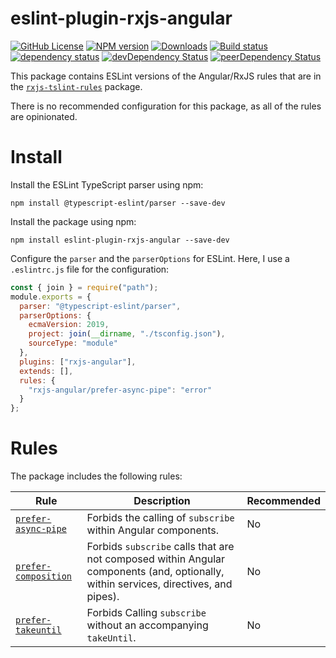 # eslint-plugin-rxjs-angular

[![GitHub License](https://img.shields.io/badge/license-MIT-blue.svg)](https://github.com/manbearwiz/eslint-plugin-rxjs-angular/blob/master/LICENSE)
[![NPM version](https://img.shields.io/npm/v/eslint-plugin-rxjs-angular.svg)](https://www.npmjs.com/package/eslint-plugin-rxjs-angular)
[![Downloads](http://img.shields.io/npm/dm/eslint-plugin-rxjs-angular.svg)](https://npmjs.org/package/eslint-plugin-rxjs-angular)
[![Build status](https://img.shields.io/circleci/build/github/manbearwiz/eslint-plugin-rxjs-angular?token=d3e3fd6613244558287da156fd9e0c4357a2170c)](https://app.circleci.com/pipelines/github/manbearwiz)
[![dependency status](https://img.shields.io/david/manbearwiz/eslint-plugin-rxjs-angular.svg)](https://david-dm.org/manbearwiz/eslint-plugin-rxjs-angular)
[![devDependency Status](https://img.shields.io/david/dev/manbearwiz/eslint-plugin-rxjs-angular.svg)](https://david-dm.org/manbearwiz/eslint-plugin-rxjs-angular#info=devDependencies)
[![peerDependency Status](https://img.shields.io/david/peer/manbearwiz/eslint-plugin-rxjs-angular.svg)](https://david-dm.org/manbearwiz/eslint-plugin-rxjs-angular#info=peerDependencies)

This package contains ESLint versions of the Angular/RxJS rules that are in the [`rxjs-tslint-rules`](https://github.com/manbearwiz/rxjs-tslint-rules) package.

There is no recommended configuration for this package, as all of the rules are opinionated.

# Install

Install the ESLint TypeScript parser using npm:

```
npm install @typescript-eslint/parser --save-dev
```

Install the package using npm:

```
npm install eslint-plugin-rxjs-angular --save-dev
```

Configure the `parser` and the `parserOptions` for ESLint. Here, I use a `.eslintrc.js` file for the configuration:

```js
const { join } = require("path");
module.exports = {
  parser: "@typescript-eslint/parser",
  parserOptions: {
    ecmaVersion: 2019,
    project: join(__dirname, "./tsconfig.json"),
    sourceType: "module"
  },
  plugins: ["rxjs-angular"],
  extends: [],
  rules: {
    "rxjs-angular/prefer-async-pipe": "error"
  }
};
```

# Rules

The package includes the following rules:

| Rule | Description | Recommended |
| --- | --- | --- |
| [`prefer-async-pipe`](https://github.com/manbearwiz/eslint-plugin-rxjs-angular/blob/main/docs/rules/prefer-async-pipe.md) | Forbids the calling of `subscribe` within Angular components. | No |
| [`prefer-composition`](https://github.com/manbearwiz/eslint-plugin-rxjs-angular/blob/main/docs/rules/prefer-composition.md) | Forbids `subscribe` calls that are not composed within Angular components (and, optionally, within services, directives, and pipes). | No |
| [`prefer-takeuntil`](https://github.com/manbearwiz/eslint-plugin-rxjs-angular/blob/main/docs/rules/prefer-takeuntil.md) | Forbids Calling `subscribe` without an accompanying `takeUntil`. | No |